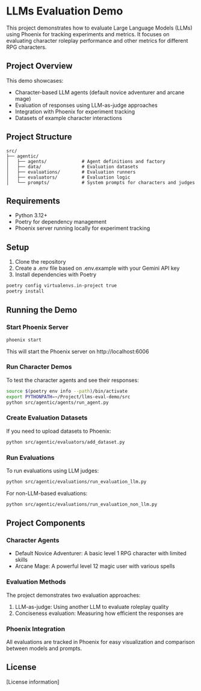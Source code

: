 # LLMs Evaluation Demo

This project demonstrates how to evaluate Large Language Models (LLMs) using Phoenix for tracking experiments and metrics. It focuses on evaluating character roleplay performance and other metrics for different RPG characters.

## Project Overview

This demo showcases:
- Character-based LLM agents (default novice adventurer and arcane mage)
- Evaluation of responses using LLM-as-judge approaches
- Integration with Phoenix for experiment tracking
- Datasets of example character interactions

## Project Structure

```
src/
├── agentic/
│   ├── agents/             # Agent definitions and factory
│   ├── data/               # Evaluation datasets
│   ├── evaluations/        # Evaluation runners
│   ├── evaluators/         # Evaluation logic
│   └── prompts/            # System prompts for characters and judges
```

## Requirements

- Python 3.12+
- Poetry for dependency management
- Phoenix server running locally for experiment tracking

## Setup

1. Clone the repository
2. Create a .env file based on .env.example with your Gemini API key
3. Install dependencies with Poetry

```bash
poetry config virtualenvs.in-project true
poetry install
```

## Running the Demo

### Start Phoenix Server

```bash
phoenix start
```

This will start the Phoenix server on http://localhost:6006

### Run Character Demos

To test the character agents and see their responses:

```bash
source $(poetry env info --path)/bin/activate
export PYTHONPATH=~/Project/llms-eval-demo/src
python src/agentic/agents/run_agent.py
```

### Create Evaluation Datasets

If you need to upload datasets to Phoenix:

```bash
python src/agentic/evaluators/add_dataset.py
```

### Run Evaluations

To run evaluations using LLM judges:

```bash
python src/agentic/evaluations/run_evaluation_llm.py
```

For non-LLM-based evaluations:

```bash
python src/agentic/evaluations/run_evaluation_non_llm.py
```

## Project Components

### Character Agents

- Default Novice Adventurer: A basic level 1 RPG character with limited skills
- Arcane Mage: A powerful level 12 magic user with various spells

### Evaluation Methods

The project demonstrates two evaluation approaches:
1. LLM-as-judge: Using another LLM to evaluate roleplay quality
2. Conciseness evaluation: Measuring how efficient the responses are

### Phoenix Integration

All evaluations are tracked in Phoenix for easy visualization and comparison between models and prompts.

## License

[License information]
